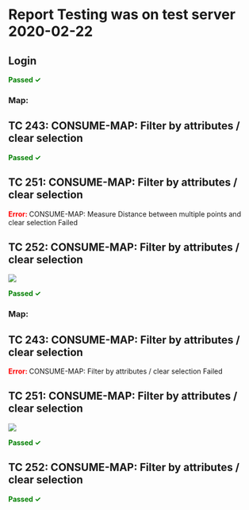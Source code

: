 # Report Testing was on test server 2020-02-22

## Login

<span style="color:green"><b> Passed  ✓  </b></span>

### Map:

## TC 243: CONSUME-MAP: Filter by attributes / clear selection 

<span style="color:green"><b> Passed  ✓  </b></span>

## TC 251: CONSUME-MAP: Filter by attributes / clear selection 

<span style="color:red"><b> Error: </b></span> CONSUME-MAP: Measure Distance between multiple points and clear selection Failed

## TC 252: CONSUME-MAP: Filter by attributes / clear selection 

![](https://storage.googleapis.com/was-testing/screenShot16927LC3LnLy6wNmA.png?authuser=1)

<span style="color:green"><b> Passed  ✓  </b></span>

### Map:

## TC 243: CONSUME-MAP: Filter by attributes / clear selection 

<span style="color:red"><b> Error: </b></span> CONSUME-MAP: Filter by attributes / clear selection Failed

## TC 251: CONSUME-MAP: Filter by attributes / clear selection 

![](https://storage.googleapis.com/was-testing/screenShot16927YMrH5PpvnZus.png?authuser=1)

<span style="color:green"><b> Passed  ✓  </b></span>

## TC 252: CONSUME-MAP: Filter by attributes / clear selection 

<span style="color:green"><b> Passed  ✓  </b></span>
